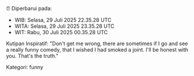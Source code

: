 ⏰ Diperbarui pada:
- WIB: Selasa, 29 Juli 2025 22.35.28 UTC
- WITA: Selasa, 29 Juli 2025 23.35.28 UTC
- WIT: Rabu, 30 Juli 2025 00.35.28 UTC

Kutipan Inspiratif:
"Don't get me wrong, there are sometimes if I go and see a really funny comedy, that I wished I had smoked a joint. I'll be honest with you. That's the truth."


Kategori: funny

